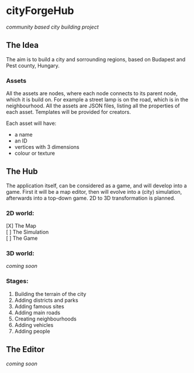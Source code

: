 # cityForgeHub

*community based city building project*

## The Idea

The aim is to build a city and sorrounding regions, based on Budapest and Pest county, Hungary.

### Assets

All the assets are nodes, where each node connects to its parent node, which it is build on. For example a street lamp is on the road, which is in the neighbourhood. 
All the assets are JSON files, listing all the properties of each asset. Templates will be provided for creators.

Each asset will have:
- a name
- an ID
- vertices with 3 dimensions
- colour or texture

## The Hub

The application itself, can be considered as a game, and will develop into a game.
First it will be a map editor, then will evolve into a (city) simulation, afterwards into a top-down game.
2D to 3D transformation is planned.

### 2D world:

[X] The Map \
[ ] The Simulation \
[ ] The Game 

### 3D world:

*coming soon*

### Stages:

  1. Building the terrain of the city
  2. Adding districts and parks
  3. Adding famous sites
  4. Adding main roads
  5. Creating neighbourhoods
  6. Adding vehicles
  7. Adding people

## The Editor

*coming soon*
